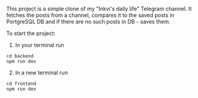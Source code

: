 This project is a simple clone of my "Inkvi's daily life" Telegram channel. 
It fetches the posts from a channel, compares it to the saved posts in PortgreSQL DB and if there are no such posts in DB - saves them.

To start the project:

1. In your terminal run
```
cd backend 
npm run dev
```

2. In a new terminal run
```
cd frontend 
npm run dev
```